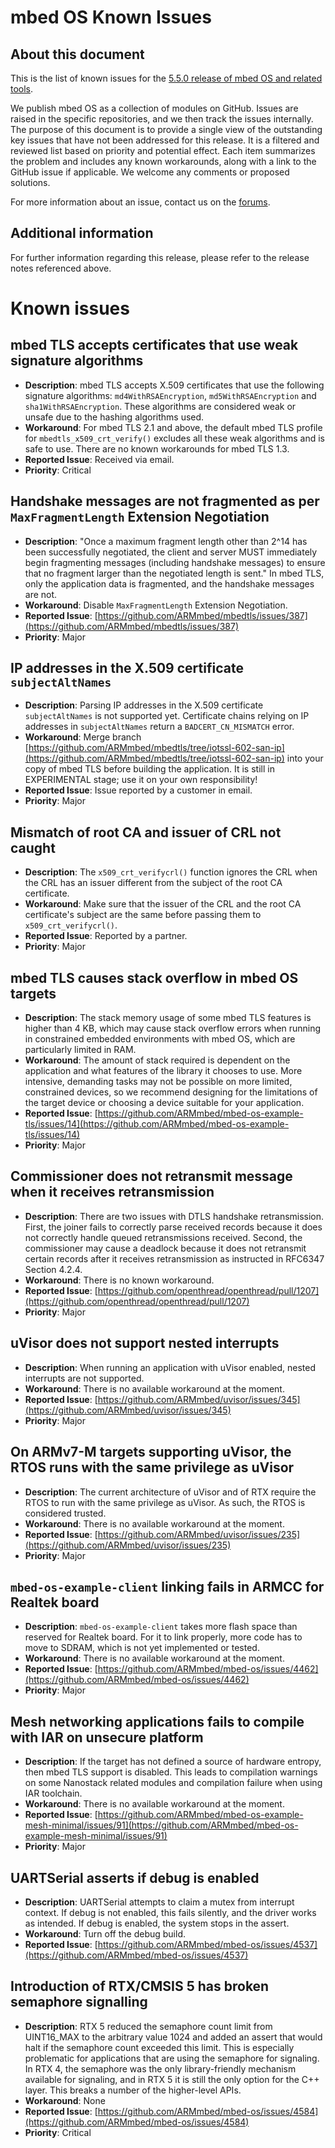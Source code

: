 # mbed OS Known Issues
## About this document

This is the list of known issues for the [5.5.0 release of mbed OS and related tools](https://docs.mbed.com/docs/mbed-os-release-notes/en/latest/5_5/release_note/).

We publish mbed OS as a collection of modules on GitHub. Issues are raised in the specific repositories, and we then track the issues internally. The purpose of this document is to provide a single view of the outstanding key issues that have not been addressed for this release. It is a filtered and reviewed list based on priority and potential effect. Each item summarizes the problem and includes any known workarounds, along with a link to the GitHub issue if applicable. We welcome any comments or proposed solutions.

For more information about an issue, contact us on the [forums](http://developer.mbed.org/forums).

## Additional information
For further information regarding this release, please refer to the release notes referenced above.

# Known issues
## mbed TLS accepts certificates that use weak signature algorithms

* **Description**: mbed TLS accepts X.509 certificates that use the following signature algorithms: `md4WithRSAEncryption`, `md5WithRSAEncryption` and `sha1WithRSAEncryption`. These algorithms are considered weak or unsafe due to the hashing algorithms used.
* **Workaround**: For mbed TLS 2.1 and above, the default mbed TLS profile for `mbedtls_x509_crt_verify()` excludes all these weak algorithms and is safe to use. There are no known workarounds for mbed TLS 1.3.
* **Reported Issue**: Received via email.
* **Priority**: Critical

## Handshake messages are not fragmented as per `MaxFragmentLength` Extension Negotiation

* **Description**: "Once a maximum fragment length other than 2^14 has been successfully negotiated, the client and server MUST immediately begin fragmenting messages (including handshake messages) to ensure that no fragment larger than the negotiated length is sent." In mbed TLS, only the application data is fragmented, and the handshake messages are not.
* **Workaround**: Disable `MaxFragmentLength` Extension Negotiation.
* **Reported Issue**: [https://github.com/ARMmbed/mbedtls/issues/387](https://github.com/ARMmbed/mbedtls/issues/387)
* **Priority**: Major

## IP addresses in the X.509 certificate `subjectAltNames`

* **Description**: Parsing IP addresses in the X.509 certificate `subjectAltNames` is not supported yet. Certificate chains relying on IP addresses in `subjectAltNames` return a `BADCERT_CN_MISMATCH` error.
* **Workaround**: Merge branch [https://github.com/ARMmbed/mbedtls/tree/iotssl-602-san-ip](https://github.com/ARMmbed/mbedtls/tree/iotssl-602-san-ip) into your copy of mbed TLS before building the application. It is still in EXPERIMENTAL stage; use it on your own responsibility!
* **Reported Issue**: Issue reported by a customer in email.
* **Priority**: Major

## Mismatch of root CA and issuer of CRL not caught

* **Description**: The `x509_crt_verifycrl()` function ignores the CRL when the CRL has an issuer different from the subject of the root CA certificate.
* **Workaround**: Make sure that the issuer of the CRL and the root CA certificate's subject are the same before passing them to `x509_crt_verifycrl()`.
* **Reported Issue**: Reported by a partner.
* **Priority**: Major

## mbed TLS causes stack overflow in mbed OS targets

* **Description**:
The stack memory usage of some mbed TLS features is higher than 4 KB, which may cause stack overflow errors when running in constrained embedded environments with mbed OS, which are particularly limited in RAM.
* **Workaround**: The amount of stack required is dependent on the application and what features of the library it chooses to use. More intensive, demanding tasks may not be possible on more limited, constrained devices, so we recommend designing for the limitations of the target device or choosing a device suitable for your application.
* **Reported Issue**: [https://github.com/ARMmbed/mbed-os-example-tls/issues/14](https://github.com/ARMmbed/mbed-os-example-tls/issues/14)
* **Priority**: Major

## Commissioner does not retransmit message when it receives retransmission

* **Description**: There are two issues with DTLS handshake retransmission. First, the joiner fails to correctly parse received records because it does not correctly handle queued retransmissions received. Second, the commissioner may cause a deadlock because it does not retransmit certain records after it receives retransmission as instructed in RFC6347 Section 4.2.4.
* **Workaround**: There is no known workaround.
* **Reported Issue**: [https://github.com/openthread/openthread/pull/1207](https://github.com/openthread/openthread/pull/1207)
* **Priority**: Major

## uVisor does not support nested interrupts

* **Description**: When running an application with uVisor enabled, nested interrupts are not supported.
* **Workaround**: There is no available workaround at the moment.
* **Reported Issue**: [https://github.com/ARMmbed/uvisor/issues/345](https://github.com/ARMmbed/uvisor/issues/345)
* **Priority**: Major

## On ARMv7-M targets supporting uVisor, the RTOS runs with the same privilege as uVisor

* **Description**: The current architecture of uVisor and of RTX require the RTOS to run with the same privilege as uVisor. As such, the RTOS is considered trusted.
* **Workaround**: There is no available workaround at the moment.
* **Reported Issue**: [https://github.com/ARMmbed/uvisor/issues/235](https://github.com/ARMmbed/uvisor/issues/235)
* **Priority**: Major

## `mbed-os-example-client` linking fails in ARMCC for Realtek board

* **Description**: `mbed-os-example-client` takes more flash space than reserved for Realtek board. For it to link properly, more code has to move to SDRAM, which is not yet implemented or tested.
* **Workaround**: There is no available workaround at the moment.
* **Reported Issue**: [https://github.com/ARMmbed/mbed-os/issues/4462](https://github.com/ARMmbed/mbed-os/issues/4462)
* **Priority**: Major

## Mesh networking applications fails to compile with IAR on unsecure platform

* **Description**: If the target has not defined a source of hardware entropy, then mbed TLS support is disabled. This leads to compilation warnings on some Nanostack related modules and compilation failure when using IAR toolchain.
* **Workaround**: There is no available workaround at the moment.
* **Reported Issue**: [https://github.com/ARMmbed/mbed-os-example-mesh-minimal/issues/91](https://github.com/ARMmbed/mbed-os-example-mesh-minimal/issues/91)
* **Priority**: Major

## UARTSerial asserts if debug is enabled

* **Description**: UARTSerial attempts to claim a mutex from interrupt context. If debug is not enabled, this fails silently, and the driver works as intended. If debug is enabled, the system stops in the assert.
* **Workaround**: Turn off the debug build.
* **Reported Issue**: [https://github.com/ARMmbed/mbed-os/issues/4537](https://github.com/ARMmbed/mbed-os/issues/4537)  

## Introduction of RTX/CMSIS 5 has broken semaphore signalling
 
* **Description**: RTX 5 reduced the semaphore count limit from UINT16_MAX to the arbitrary value 1024 and added an assert that would halt if the semaphore count exceeded this limit. This is especially problematic for applications that are using the semaphore for signaling. In RTX 4, the semaphore was the only library-friendly mechanism available for signaling, and in RTX 5 it is still the only option for the C++ layer. This breaks a number of the higher-level APIs.
* **Workaround**: None
* **Reported Issue**: [https://github.com/ARMmbed/mbed-os/issues/4584](https://github.com/ARMmbed/mbed-os/issues/4584)
* **Priority**: Critical
 
